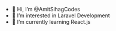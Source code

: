 - 👋 Hi, I’m @AmitSihagCodes
- 👀 I’m interested in Laravel Development
- 🌱 I’m currently learning React.js

<!---
AmitSihagCodes/AmitSihagCodes is a ✨ special ✨ repository because its `README.md` (this file) appears on your GitHub profile.
You can click the Preview link to take a look at your changes.
--->
